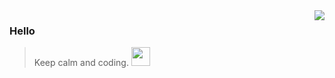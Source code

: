 <img align="right" src="https://github-readme-stats.vercel.app/api?username=gaoxt&show_icons=true&icon_color=805AD5&text_color=718096&bg_color=ffffff&hide_title=true" />

### Hello

> Keep calm and coding.  <img src="https://media.giphy.com/media/WUlplcMpOCEmTGBtBW/giphy.gif" width="30">

